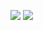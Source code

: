 ![](https://github.com/xerenahmed/premier-league/actions/workflows/testing.yml/badge.svg)
![](https://github.com/xerenahmed/premier-league/actions/workflows/deploy.yml/badge.svg)
